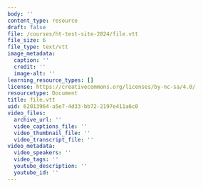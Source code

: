 ```yaml
---
body: ''
content_type: resource
draft: false
file: /courses/ht-test-site-2024/file.vtt
file_size: 6
file_type: text/vtt
image_metadata:
  caption: ''
  credit: ''
  image-alt: ''
learning_resource_types: []
license: https://creativecommons.org/licenses/by-nc-sa/4.0/
resourcetype: Document
title: file.vtt
uid: 62013964-a5e7-4d33-bb72-2197e411a6c0
video_files:
  archive_url: ''
  video_captions_file: ''
  video_thumbnail_file: ''
  video_transcript_file: ''
video_metadata:
  video_speakers: ''
  video_tags: ''
  youtube_description: ''
  youtube_id: ''
---
```

